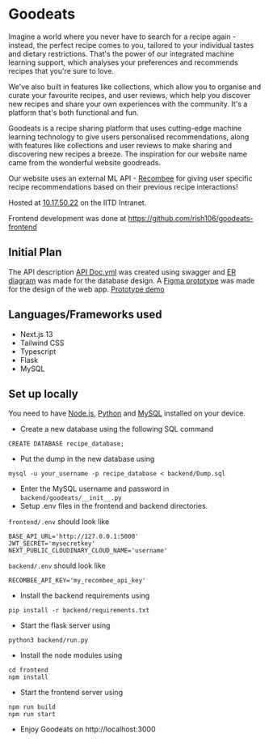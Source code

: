 # Goodeats

Imagine a world where you never have to search for a recipe again - instead, the perfect recipe comes to you, tailored to your individual tastes and dietary restrictions. That's the power of our integrated machine learning support, which analyses your preferences and recommends recipes that you're sure to love.

We've also built in features like collections, which allow you to organise and curate your favourite recipes, and user reviews, which help you discover new recipes and share your own experiences with the community. It's a platform that's both functional and fun.

Goodeats is a recipe sharing platform that uses cutting-edge machine learning technology to give users personalised recommendations, along with features like collections and user reviews to make sharing and discovering new recipes a breeze. The inspiration for our website name came from the wonderful website goodreads.

Our website uses an external ML API - [Recombee](https://www.recombee.com/) for giving user specific recipe recommendations based on their previous recipe interactions!

Hosted at [10.17.50.22](http://10.17.50.22) on the IITD Intranet.

Frontend development was done at https://github.com/rish106/goodeats-frontend

## Initial Plan
The API description [API Doc.yml](https://github.com/rish106/goodeats/blob/main/API_Doc.yml) was created using swagger and [ER diagram](https://github.com/rish106/goodeats/blob/main/ER_diagram.pdf) was made for the database design. A [Figma prototype](https://github.com/rish106/goodeats/blob/main/goodeats.fig) was made for the design of the web app. [Prototype demo](https://youtu.be/Rl7SulABLos)

## Languages/Frameworks used
- Next.js 13
- Tailwind CSS
- Typescript
- Flask
- MySQL

## Set up locally
You need to have [Node.js](https://nodejs.org/), [Python](https://www.python.org/) and [MySQL](https://www.mysql.com/) installed on your device.
- Create a new database using the following SQL command
```
CREATE DATABASE recipe_database;
```
- Put the dump in the new database using
```
mysql -u your_username -p recipe_database < backend/Dump.sql
```
- Enter the MySQL username and password in `backend/goodeats/__init__.py`
- Setup .env files in the frontend and backend directories.

`frontend/.env` should look like
```
BASE_API_URL='http://127.0.0.1:5000'
JWT_SECRET='mysecretkey'
NEXT_PUBLIC_CLOUDINARY_CLOUD_NAME='username'
```
`backend/.env` should look like
```
RECOMBEE_API_KEY='my_recombee_api_key'
```
- Install the backend requirements using
```
pip install -r backend/requirements.txt
```
- Start the flask server using
```
python3 backend/run.py
```
- Install the node modules using
```
cd frontend
npm install
```
- Start the frontend server using
```
npm run build
npm run start
```
- Enjoy Goodeats on http://localhost:3000
